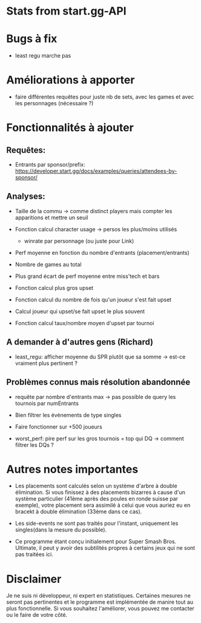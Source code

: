 # Stats from start.gg-API

# Bugs à fix 

- least regu marche pas

# Améliorations à apporter

- faire différentes requêtes pour juste nb de sets, avec les games et avec les personnages (nécessaire ?)

# Fonctionnalités à ajouter

## Requêtes:

- Entrants par sponsor/prefix: https://developer.start.gg/docs/examples/queries/attendees-by-sponsor/

## Analyses:

- Taille de la commu -> comme distinct players mais compter les apparitions et mettre un seuil

- Fonction calcul character usage 
    -> persos les plus/moins utilisés
    + winrate par personnage (ou juste pour Link)

- Perf moyenne en fonction du nombre d'entrants (placement/entrants)

- Nombre de games au total

- Plus grand écart de perf moyenne entre miss'tech et bars

- Fonction calcul plus gros upset

- Fonction calcul du nombre de fois qu'un joueur s'est fait upset

- Calcul joueur qui upset/se fait upset le plus souvent

- Fonction calcul taux/nombre moyen d'upset par tournoi 

## A demander à d'autres gens (Richard)

- least_regu: afficher moyenne du SPR plutôt que sa somme -> est-ce vraiment plus pertinent ?

## Problèmes connus mais résolution abandonnée

- requête par nombre d'entrants max -> pas possible de query les tournois par numEntrants 

- Bien filtrer les évènements de type singles

- Faire fonctionner sur +500 joueurs

- worst_perf: pire perf sur les gros tournois = top qui DQ -> comment filtrer les DQs ?

# Autres notes importantes

- Les placements sont calculés selon un système d'arbre à double élimination. Si vous finissez à des placements bizarres à cause d'un système particulier (41ème après des poules en ronde suisse par exemple), votre placement sera assimilé à celui que vous auriez eu en bracekt à double élimination (33ème dans ce cas).

- Les side-events ne sont pas traités pour l'instant, uniquement les singles(dans la mesure du possible).

- Ce programme étant conçu initialement pour Super Smash Bros. Ultimate, il peut y avoir des subtilités propres à certains jeux qui ne sont pas traitées ici.

# Disclaimer

Je ne suis ni développeur, ni expert en statistiques. Certaines mesures ne seront pas pertinentes et le programme est implémentée de manire tout au plus fonctionnelle. Si vous souhaitez l'améliorer, vous pouvez me contacter ou le faire de votre côté.